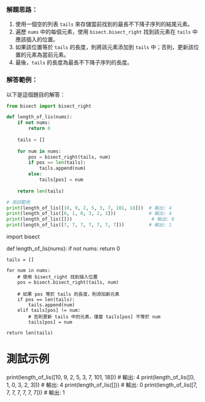 
### 解題思路：
1. 使用一個空的列表 `tails` 來存儲當前找到的最長不下降子序列的結尾元素。
2. 遍歷 `nums` 中的每個元素，使用 `bisect.bisect_right` 找到該元素在 `tails` 中應該插入的位置。
3. 如果該位置等於 `tails` 的長度，則將該元素添加到 `tails` 中；否則，更新該位置的元素為當前元素。
4. 最後，`tails` 的長度為最長不下降子序列的長度。

### 解答範例：
以下是這個題目的解答：

```python
from bisect import bisect_right

def length_of_lis(nums):
    if not nums:
        return 0
    
    tails = []
    
    for num in nums:
        pos = bisect_right(tails, num)
        if pos == len(tails):
            tails.append(num)
        else:
            tails[pos] = num
            
    return len(tails)

# 測試範例
print(length_of_lis([10, 9, 2, 5, 3, 7, 101, 18]))  # 輸出: 4
print(length_of_lis([0, 1, 0, 3, 2, 3]))            # 輸出: 4
print(length_of_lis([]))                             # 輸出: 0
print(length_of_lis([7, 7, 7, 7, 7, 7, 7]))         # 輸出: 1
```


import bisect

def length_of_lis(nums):
    if not nums:
        return 0
    
    tails = []
    
    for num in nums:
        # 使用 bisect_right 找到插入位置
        pos = bisect.bisect_right(tails, num)
        
        # 如果 pos 等於 tails 的長度，則添加新元素
        if pos == len(tails):
            tails.append(num)
        elif tails[pos] != num:
            # 否則更新 tails 中的元素，僅當 tails[pos] 不等於 num
            tails[pos] = num
            
    return len(tails)

# 測試示例
print(length_of_lis([10, 9, 2, 5, 3, 7, 101, 18]))  # 輸出: 4
print(length_of_lis([0, 1, 0, 3, 2, 3]))            # 輸出: 4
print(length_of_lis([]))                             # 輸出: 0
print(length_of_lis([7, 7, 7, 7, 7, 7, 7]))         # 輸出: 1
